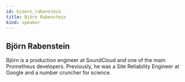 ```yaml
---
id: bjoern_rabenstein
title: Björn Rabenstein
kind: speaker
---
```


## Björn Rabenstein

Björn is a production engineer at SoundCloud and one of the main Prometheus
developers. Previously, he was a Site Reliability Engineer at Google and a
number cruncher for science.
